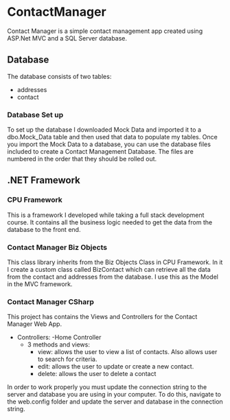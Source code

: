 # ContactManager

Contact Manager is a simple contact management app created using ASP.Net MVC and a SQL Server database.


## Database
The database consists of two tables: 
  - addresses
  - contact
 ### Database Set up 
 To set up the database I downloaded Mock Data and imported it to a dbo.Mock_Data table and then used that data to populate my tables.
 Once you import the Mock Data to a database, you can use the database files included to create a Contact Management Database.
 The files are numbered in the order that they should be rolled out.
  
  
## .NET Framework

### CPU Framework
This is a framework I developed while taking a full stack development course.
It contains all the business logic needed to get the data from the database to the front end.

### Contact Manager Biz Objects
This class library inherits from the Biz Objects Class in CPU Framework.  In it I create a custom class called BizContact which can retrieve all the data from the contact and addresses from the database. I use this as the Model in the MVC framework.

### Contact Manager CSharp
This project has contains the Views and Controllers for the Contact Manager Web App.
- Controllers: 
  -Home Controller
    - 3 methods and views:
      - view: allows the user to view a list of contacts. Also allows user to search for criteria.
      - edit: allows the user to update or create a new contact.
      - delete: allows the user to delete a contact

In order to work properly you must update the connection string to the server and database you are using in your computer. 
To do this, navigate to the web.config folder and update the server and database in the connection string.

 <connectionStrings>
    <add name="conn" connectionString="Server=DESKTOP-FA1UCE3;Database=ContactManager;Trusted_Connection=True;" />
  </connectionStrings>
